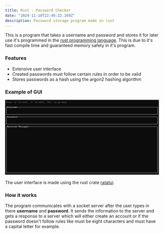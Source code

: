 ```yaml
---
title: Rust - Password Checker
date: "2024-11-10T22:40:32.169Z"
description: Password storage program made in rust
---
```


This is a program that takes a username and password and stores it for later use it's programmed in the [rust programming language](https://www.rust-lang.org/). This is due to it's fast compile time and guaranteed memory safety in it's program.

### Features

- Extensive user interface
- Created passwords must follow certain rules in order to be valid
- Stores passwords as a hash using the argon2 hashing algorithm

### Example of GUI

![Ratutui](./Password_Check.jpg)

The user interface is made using the rust crate [ratatui](https://ratatui.rs/).

### How it works

The program communicates with a socket server after the user types in there **username** and **password**. It sends the information to the server and gets a response to a server which will either create an account or if the password doesn't follow rules like must be eight characters and must have a capital letter for example.
